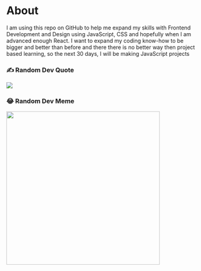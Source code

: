 # About
I am using this repo on GitHub to help me expand my skills with Frontend Development and Design using JavaScript, CSS and hopefully when I am advanced enough React. I want to expand my coding know-how to be bigger and better than before and there there is no better way then project based learning, so the next 30 days, I will be making JavaScript projects

### ✍️ Random Dev Quote
![](https://quotes-github-readme.vercel.app/api?type=horizontal&theme=radical)

### 😂 Random Dev Meme
<img src='https://randommeme-five.vercel.app/' style="height: 400px;"/>

